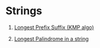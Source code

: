 #  Strings

<ol>

<li>

[Longest Prefix Suffix (KMP algo)](https://www.geeksforgeeks.org/problems/longest-prefix-suffix2527/1)


</li>

<li>

[Longest Palindrome in a string](https://www.geeksforgeeks.org/problems/longest-palindrome-in-a-string3411/1)

</li>

</ol>